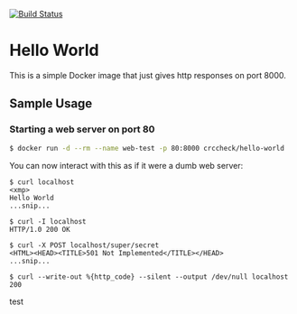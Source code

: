 [![Build Status](https://cloud.drone.io/api/badges/bic-harness/docker-hello-world/status.svg?ref=refs/heads/master)](https://cloud.drone.io/bic-harness/docker-hello-world)

Hello World
===========

This is a simple Docker image that just gives http responses on port 8000.


Sample Usage
------------

### Starting a web server on port 80

```bash
$ docker run -d --rm --name web-test -p 80:8000 crccheck/hello-world
```

You can now interact with this as if it were a dumb web server:

```
$ curl localhost
<xmp>
Hello World
...snip...
```

```
$ curl -I localhost
HTTP/1.0 200 OK
```

```
$ curl -X POST localhost/super/secret
<HTML><HEAD><TITLE>501 Not Implemented</TITLE></HEAD>
...snip...
```

```
$ curl --write-out %{http_code} --silent --output /dev/null localhost
200
```
test